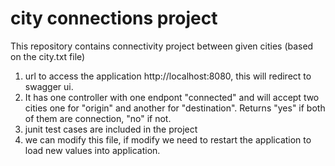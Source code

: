 # city connections project
This repository contains connectivity project between given cities (based on the city.txt file)

1. url to access the application http://localhost:8080, this will redirect to swagger ui.
2. It has one controller with one endpont "connected" and will accept two cities one for "origin" and another for "destination". Returns "yes" if both of them are connection, "no" if not.
3. junit test cases are included in the project
4. we can modify this file, if modify we need to restart the application to load new values into application.